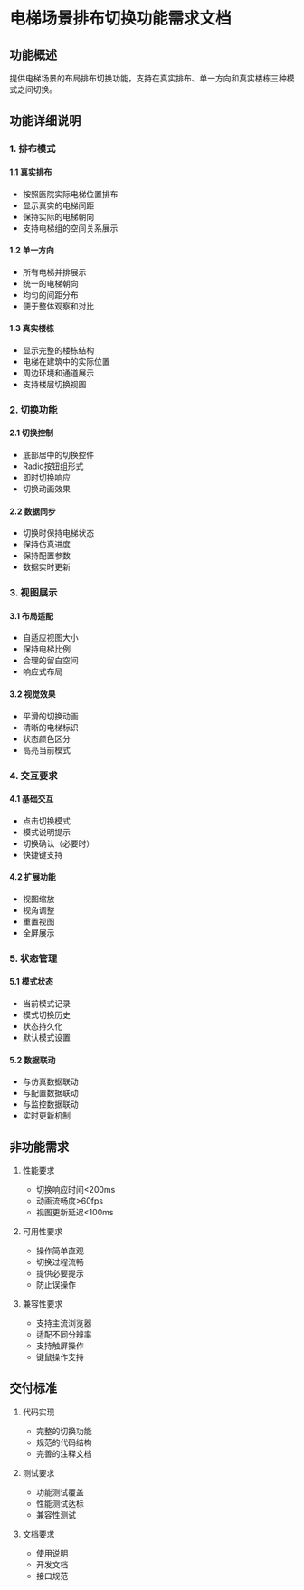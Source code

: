 # 电梯场景排布切换功能需求文档

## 功能概述
提供电梯场景的布局排布切换功能，支持在真实排布、单一方向和真实楼栋三种模式之间切换。

## 功能详细说明

### 1. 排布模式
#### 1.1 真实排布
- 按照医院实际电梯位置排布
- 显示真实的电梯间距
- 保持实际的电梯朝向
- 支持电梯组的空间关系展示

#### 1.2 单一方向
- 所有电梯并排展示
- 统一的电梯朝向
- 均匀的间距分布
- 便于整体观察和对比

#### 1.3 真实楼栋
- 显示完整的楼栋结构
- 电梯在建筑中的实际位置
- 周边环境和通道展示
- 支持楼层切换视图

### 2. 切换功能
#### 2.1 切换控制
- 底部居中的切换控件
- Radio按钮组形式
- 即时切换响应
- 切换动画效果

#### 2.2 数据同步
- 切换时保持电梯状态
- 保持仿真进度
- 保持配置参数
- 数据实时更新

### 3. 视图展示
#### 3.1 布局适配
- 自适应视图大小
- 保持电梯比例
- 合理的留白空间
- 响应式布局

#### 3.2 视觉效果
- 平滑的切换动画
- 清晰的电梯标识
- 状态颜色区分
- 高亮当前模式

### 4. 交互要求
#### 4.1 基础交互
- 点击切换模式
- 模式说明提示
- 切换确认（必要时）
- 快捷键支持

#### 4.2 扩展功能
- 视图缩放
- 视角调整
- 重置视图
- 全屏展示

### 5. 状态管理
#### 5.1 模式状态
- 当前模式记录
- 模式切换历史
- 状态持久化
- 默认模式设置

#### 5.2 数据联动
- 与仿真数据联动
- 与配置数据联动
- 与监控数据联动
- 实时更新机制

## 非功能需求
1. 性能要求
   - 切换响应时间<200ms
   - 动画流畅度>60fps
   - 视图更新延迟<100ms

2. 可用性要求
   - 操作简单直观
   - 切换过程流畅
   - 提供必要提示
   - 防止误操作

3. 兼容性要求
   - 支持主流浏览器
   - 适配不同分辨率
   - 支持触屏操作
   - 键鼠操作支持

## 交付标准
1. 代码实现
   - 完整的切换功能
   - 规范的代码结构
   - 完善的注释文档

2. 测试要求
   - 功能测试覆盖
   - 性能测试达标
   - 兼容性测试

3. 文档要求
   - 使用说明
   - 开发文档
   - 接口规范 